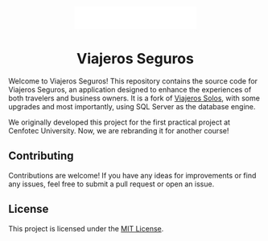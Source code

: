 <p align="center">
    <img src="https://raw.githubusercontent.com/cenfotec-codexpress/branding/main/logo-white.png" alt="Viajeros Seguros Application Logo">
</p>

<h1 align="center">Viajeros Seguros</h1>

Welcome to Viajeros Seguros! This repository contains the source code for Viajeros Seguros, an application designed to enhance the experiences of both travelers and business owners. It is a fork of [Viajeros Solos](https://github.com/cenfotec-codexpress/viajeros-solos), with some upgrades and most importantly, using SQL Server as the database engine.

We originally developed this project for the first practical project at Cenfotec University. Now, we are rebranding it for another course!

## Contributing

Contributions are welcome! If you have any ideas for improvements or find any issues, feel free to submit a pull request or open an issue.

## License

This project is licensed under the [MIT License](LICENSE).
